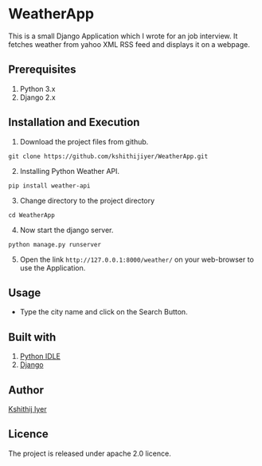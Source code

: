 # WeatherApp
This is a small Django Application which I wrote for an job interview. It fetches weather from yahoo XML RSS feed and displays it on a webpage.

## Prerequisites
1. Python 3.x
2. Django 2.x

## Installation and Execution
1. Download the project files from github.
```
git clone https://github.com/kshithijiyer/WeatherApp.git
```
2. Installing Python Weather API.
```
pip install weather-api
```
3. Change directory to the project directory 
```
cd WeatherApp
```
4. Now start the django server.
```
python manage.py runserver
```
5. Open the link ```http://127.0.0.1:8000/weather/``` on your web-browser to use the Application.

## Usage
* Type the city name and click on the Search Button.

## Built with 
1. [Python IDLE](https://www.python.org/downloads/)
2. [Django](https://www.djangoproject.com/download/)

## Author
[Kshithij Iyer](https://www.linkedin.com/in/kshithij-iyer/)

## Licence 
The project is released under apache 2.0 licence.
